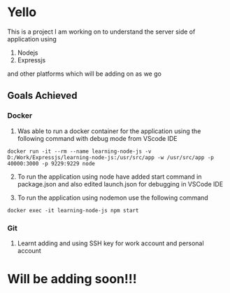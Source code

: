 # Yello

This is a project I am working on to understand the server side of application using

1. Nodejs
2. Expressjs

and other platforms which will be adding on as we go

## Goals Achieved

### Docker
1. Was able to run a docker container for the application using the following command with debug mode from VScode IDE

```
docker run -it --rm --name learning-node-js -v D:/Work/Expressjs/learning-node-js:/usr/src/app -w /usr/src/app -p 40000:3000 -p 9229:9229 node
```

2. To run the application using node have added start command in package.json and also edited launch.json for debugging in VSCode IDE

3. To run the application using nodemon use the following command

```
docker exec -it learning-node-js npm start
```

### Git

1. Learnt adding and using SSH key for work account and personal account

# Will be adding soon!!!

